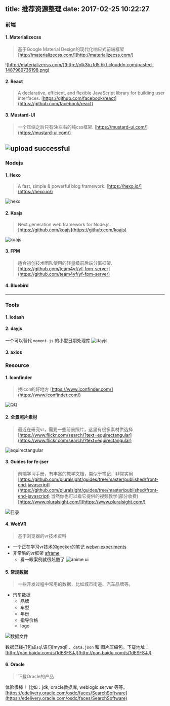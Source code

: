 title: 推荐资源整理
date: 2017-02-25 10:22:27
---
### 前端

#### 1. Materializecss
> 基于Google Material Design的现代化响应式前端框架[http://materializecss.com/](http://materializecss.com/)

![http://materializecss.com/](http://olk3bzfd5.bkt.clouddn.com/pasted-1487989736198.png)

#### 2. React
> A declarative, efficient, and flexible JavaScript library for building user interfaces. [https://github.com/facebook/react](https://github.com/facebook/react)

#### 3. Mustard-UI
> 一个压缩之后只有5k左右的纯css框架. [https://mustard-ui.com/](https://mustard-ui.com/)

![upload successful](http://olk3bzfd5.bkt.clouddn.com/pasted-1527830636654.png)
---

### Nodejs

#### 1. Hexo
> A fast, simple & powerful blog framework. [https://hexo.io/](https://hexo.io/)

![hexo](http://olk3bzfd5.bkt.clouddn.com/pasted-1487990149121.png)

#### 2. Koajs
> Next generation web framework for Node.js. [https://github.com/koajs](https://github.com/koajs)

![koajs](http://olk3bzfd5.bkt.clouddn.com/pasted-1487990300530.png)

#### 3. FPM
> 适合初创技术团队使用的轻量级前后端分离框架. [https://github.com/team4yf/yf-fpm-server](https://github.com/team4yf/yf-fpm-server)

#### 4. Bluebird

---

### Tools

#### 1. lodash

#### 2. dayjs 
一个可以替代 `moment.js` 的小型日期处理库
![dayjs](http://olk3bzfd5.bkt.clouddn.com/pasted-1527830820686.png)

#### 3. axios


### Resource

#### 1. Iconfinder
> 找icon的好地方 [https://www.iconfinder.com/](https://www.iconfinder.com/)

![QQ](http://olk3bzfd5.bkt.clouddn.com/pasted-1491709456216.png)

#### 2. 全景照片素材
> 最近在研究vr，需要一些前景照片，这里有很多素材供选择 [https://www.flickr.com/search/?text=equirectangular](https://www.flickr.com/search/?text=equirectangular)

![equirectangular](http://olk3bzfd5.bkt.clouddn.com/pasted-1491709610674.png)

#### 3. Guides for fe-jser
> 前端学习手册，有丰富的教学文档，类似于笔记，非常实用
[https://github.com/pluralsight/guides/tree/master/published/front-end-javascript](https://github.com/pluralsight/guides/tree/master/published/front-end-javascript)
当然你也可以看它提供的视频教学(部分收费) [https://www.pluralsight.com/](https://www.pluralsight.com/)

![目录](http://olk3bzfd5.bkt.clouddn.com/pasted-1491709804357.png)

#### 4. WebVR
> 基于浏览器的vr技术资料

- 一个正在学习vr技术的geeker的笔记 [webvr-experiments](https://github.com/nikgraf/webvr-experiments)
- 非常酷的vr框架 [aframe](https://aframe.io/)
  - 看一眼案例就很炫酷了
![anime ui](http://olk3bzfd5.bkt.clouddn.com/pasted-1491710466610.png)

#### 5. 常规数据
> 一些开发过程中常用的数据，比如城市街道、汽车品牌等。

- 汽车数据
  - 品牌
  - 车型
  - 年份
  - 指导价格
  - logo


![数据文件](http://olk3bzfd5.bkt.clouddn.com/pasted-1495416548478.png)

数据已经打包成`sql`语句[mysql] 、`data.json` 和 图片压缩包。下载地址：[http://pan.baidu.com/s/1dESFSJJ](http://pan.baidu.com/s/1dESFSJJ)


#### 6. Oracle
> 下载Oracle的产品

体验很棒！
比如：jdk, oracle数据库, weblogic server 等等。
[https://edelivery.oracle.com/osdc/faces/SearchSoftware](https://edelivery.oracle.com/osdc/faces/SearchSoftware)